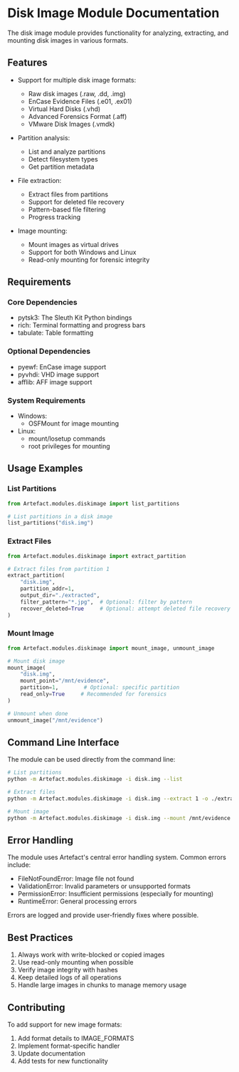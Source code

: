 # Disk Image Module Documentation

The disk image module provides functionality for analyzing, extracting, and mounting disk images in various formats.

## Features

- Support for multiple disk image formats:
  - Raw disk images (.raw, .dd, .img)
  - EnCase Evidence Files (.e01, .ex01)
  - Virtual Hard Disks (.vhd)
  - Advanced Forensics Format (.aff)
  - VMware Disk Images (.vmdk)

- Partition analysis:
  - List and analyze partitions
  - Detect filesystem types
  - Get partition metadata

- File extraction:
  - Extract files from partitions
  - Support for deleted file recovery
  - Pattern-based file filtering
  - Progress tracking

- Image mounting:
  - Mount images as virtual drives
  - Support for both Windows and Linux
  - Read-only mounting for forensic integrity

## Requirements

### Core Dependencies

- pytsk3: The Sleuth Kit Python bindings
- rich: Terminal formatting and progress bars
- tabulate: Table formatting

### Optional Dependencies

- pyewf: EnCase image support
- pyvhdi: VHD image support
- afflib: AFF image support

### System Requirements

- Windows:
  - OSFMount for image mounting
- Linux:
  - mount/losetup commands
  - root privileges for mounting

## Usage Examples

### List Partitions

```python
from Artefact.modules.diskimage import list_partitions

# List partitions in a disk image
list_partitions("disk.img")
```

### Extract Files

```python
from Artefact.modules.diskimage import extract_partition

# Extract files from partition 1
extract_partition(
    "disk.img",
    partition_addr=1,
    output_dir="./extracted",
    filter_pattern="*.jpg",  # Optional: filter by pattern
    recover_deleted=True     # Optional: attempt deleted file recovery
)
```

### Mount Image

```python
from Artefact.modules.diskimage import mount_image, unmount_image

# Mount disk image
mount_image(
    "disk.img",
    mount_point="/mnt/evidence",
    partition=1,        # Optional: specific partition
    read_only=True     # Recommended for forensics
)

# Unmount when done
unmount_image("/mnt/evidence")
```

## Command Line Interface

The module can be used directly from the command line:

```bash
# List partitions
python -m Artefact.modules.diskimage -i disk.img --list

# Extract files
python -m Artefact.modules.diskimage -i disk.img --extract 1 -o ./extracted

# Mount image
python -m Artefact.modules.diskimage -i disk.img --mount /mnt/evidence
```

## Error Handling

The module uses Artefact's central error handling system. Common errors include:

- FileNotFoundError: Image file not found
- ValidationError: Invalid parameters or unsupported formats
- PermissionError: Insufficient permissions (especially for mounting)
- RuntimeError: General processing errors

Errors are logged and provide user-friendly fixes where possible.

## Best Practices

1. Always work with write-blocked or copied images
2. Use read-only mounting when possible
3. Verify image integrity with hashes
4. Keep detailed logs of all operations
5. Handle large images in chunks to manage memory usage

## Contributing

To add support for new image formats:

1. Add format details to IMAGE_FORMATS
2. Implement format-specific handler
3. Update documentation
4. Add tests for new functionality

